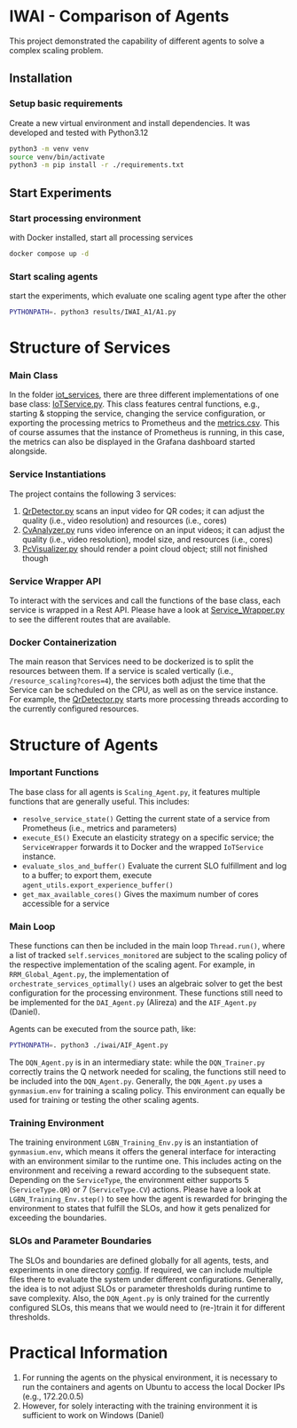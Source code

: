 # IWAI - Comparison of Agents

This project demonstrated the capability of different agents to solve a complex scaling problem.


## Installation

### Setup basic requirements

Create a new virtual environment and install dependencies. It was developed and tested with Python3.12

```bash
python3 -m venv venv
source venv/bin/activate
python3 -m pip install -r ./requirements.txt
```

## Start Experiments

### Start processing environment 

with Docker installed, start all processing services

```bash
docker compose up -d
```

### Start scaling agents

start the experiments, which evaluate one scaling agent type after the other

```bash
PYTHONPATH=. python3 results/IWAI_A1/A1.py
```

# Structure of Services

### Main Class

In the folder [iot_services](iot_services), there are three different implementations of one base class: [IoTService.py](iot_services%2FIoTService.py).
This class features central functions, e.g., starting & stopping the service, changing the service configuration, or exporting the processing metrics to 
Prometheus and the [metrics.csv](share%2Fmetrics%2Fmetrics.csv). This of course assumes that the instance of Prometheus is running, in this case, the
metrics can also be displayed in the Grafana dashboard started alongside. 

### Service Instantiations

The project contains the following 3 services:
1. [QrDetector.py](iot_services%2FQrDetector%2FQrDetector.py) scans an input video for QR codes; it can adjust the quality (i.e., video resolution) and resources (i.e., cores)
2. [CvAnalyzer.py](iot_services%2FCvAnalyzer_Yolo%2FCvAnalyzer.py) runs video inference on an input videos; it can adjust the quality (i.e., video resolution), model size, and resources (i.e., cores)
3. [PcVisualizer.py](iot_services%2FPcVisualizer%2FPcVisualizer.py) should render a point cloud object; still not finished though

### Service Wrapper API

To interact with the services and call the functions of the base class, each service is wrapped in a Rest API. Please have a look at
[Service_Wrapper.py](iot_services%2FService_Wrapper.py) to see the different routes that are available. 

### Docker Containerization

The main reason that Services need to be dockerized is to split the resources between them. If a service is scaled vertically (i.e., ``/resource_scaling?cores=4``), the services both adjust
the time that the Service can be scheduled on the CPU, as well as on the service instance. For example, the [QrDetector.py](iot_services%2FQrDetector%2FQrDetector.py) starts more processing
threads according to the currently configured resources. 

# Structure of Agents

### Important Functions

The base class for all agents is `Scaling_Agent.py`, it features multiple functions that are generally useful.
This includes:

* `resolve_service_state()` Getting the current state of a service from Prometheus (i.e., metrics and parameters)
* `execute_ES()` Execute an elasticity strategy on a specific service; the ``ServiceWrapper`` forwards it to Docker and the wrapped ``IoTService`` instance.
* `evaluate_slos_and_buffer()` Evaluate the current SLO fulfillment and log to a buffer; to export them, execute `agent_utils.export_experience_buffer()`
* `get_max_available_cores()` Gives the maximum number of cores accessible for a service

### Main Loop

These functions can then be included in the main loop `Thread.run()`, where a list of tracked `self.services_monitored` are 
subject to the scaling policy of the respective implementation of the scaling agent. For example, in `RRM_Global_Agent.py`,
the implementation of `orchestrate_services_optimally()` uses an algebraic solver to get the best configuration for the 
processing environment. These functions still need to be implemented for the `DAI_Agent.py` (Alireza) and the `AIF_Agent.py` (Daniel).

Agents can be executed from the source path, like:

```bash
PYTHONPATH=. python3 ./iwai/AIF_Agent.py
```

The `DQN_Agent.py` is in an intermediary state: while the `DQN_Trainer.py` correctly trains the Q network needed for scaling, the functions
still need to be included into the `DQN_Agent.py`. Generally, the `DQN_Agent.py` uses a ``gynmasium.env`` for training a scaling policy.
This environment can equally be used for training or testing the other scaling agents.

### Training Environment

The training environment `LGBN_Training_Env.py` is an instantiation of `gynmasium.env`, which means it offers the general interface for interacting with
an environment similar to the runtime one. This includes acting on the environment and receiving a reward according to the subsequent state.
Depending on the `ServiceType`, the environment either supports 5 (`ServiceType.QR`) or 7 (`ServiceType.CV`) actions. Please have a look at
`LGBN_Training_Env.step()` to see how the agent is rewarded for bringing the environment to states that fulfill the SLOs, and how it gets
penalized for exceeding the boundaries.

### SLOs and Parameter Boundaries

The SLOs and boundaries are defined globally for all agents, tests, and experiments in one directory [config](config). If required, we can
include multiple files there to evaluate the system under different configurations. Generally, the idea is to not adjust SLOs or parameter 
thresholds during runtime to save complexity. Also, the `DQN_Agent.py` is only trained for the currently configured SLOs, this means that
we would need to (re-)train it for different thresholds.

# Practical Information

1. For running the agents on the physical environment, it is necessary to run the containers and agents on Ubuntu to access the local Docker IPs (e.g., 172.20.0.5)
2. However, for solely interacting with the training environment it is sufficient to work on Windows (Daniel)


